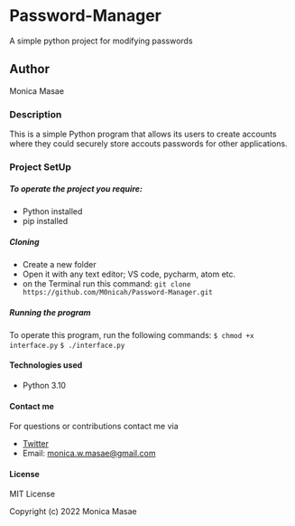 # Password-Manager
A simple python project for modifying passwords

## Author
Monica Masae

### Description
This is a simple Python program that allows its users to create accounts where they could securely store accouts passwords for other applications.

### Project SetUp
##### To operate the project you require:
  
- Python installed
- pip installed

##### Cloning
- Create a new folder
- Open it with any text editor; VS code, pycharm, atom etc.
- on the Terminal run this command:
  `git clone https://github.com/M0nicah/Password-Manager.git`

##### Running the program
To operate this program, run the following commands:
       `$ chmod +x interface.py`
       `$ ./interface.py`
       
#### Technologies used
- Python 3.10

#### Contact me
For questions or contributions contact me via
* [Twitter](https://twitter.com/m0nica)
* Email: monica.w.masae@gmail.com

#### License
MIT License

Copyright (c) 2022 Monica Masae
